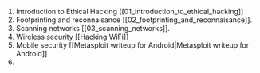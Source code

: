 1. Introduction to Ethical Hacking [[01_introduction_to_ethical_hacking]]
2. Footprinting and reconnaisance [[02_footprinting_and_reconnaisance]].
3. Scanning networks [[03_scanning_networks]].
4. Wireless security [[Hacking WiFi]]
5. Mobile security [[Metasploit writeup for Android|Metasploit writeup for Android]]
6. 